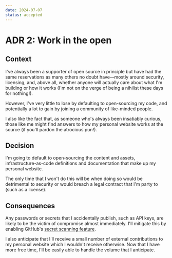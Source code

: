 ```yaml
---
date: 2024-07-07
status: accepted
---
```


# ADR 2: Work in the open

## Context

I've always been a supporter of open source in principle but have had the same
reservations as many others no doubt have—mostly around security, licensing,
and, above all, whether anyone will actually care about what I'm building or how
it works (I'm not on the verge of being a nihilist these days for nothing!).

However, I've very little to lose by defaulting to open-sourcing my code, and
potentially a lot to gain by joining a community of like-minded people.

I also like the fact that, as someone who's always been insatiably curious,
those like me might find answers to how my personal website works at the source
(if you'll pardon the atrocious pun!).

## Decision

I'm going to default to open-sourcing the content and assets,
infrastructure-as-code definitions and documentation that make up my personal
website.

The only time that I won't do this will be when doing so would be detrimental to
security or would breach a legal contract that I'm party to (such as a license).

## Consequences

Any passwords or secrets that I accidentally publish, such as API keys, are
likely to be the victim of compromise almost immediately. I'll mitigate this by
enabling GitHub's [secret scanning feature][secretscanning].

I also anticipate that I'll receive a small number of external contributions to
my personal website which I wouldn't receive otherwise. Now that I have more
free time, I'll be easily able to handle the volume that I anticipate.

[secretscanning]: https://docs.github.com/en/code-security/secret-scanning
